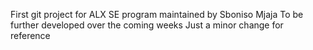 First git project for ALX SE program
maintained by Sboniso Mjaja
To be further developed over the coming weeks
Just a minor change for reference
